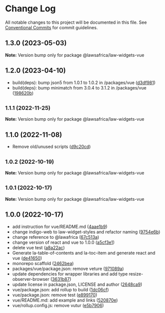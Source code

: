# Change Log

All notable changes to this project will be documented in this file.
See [Conventional Commits](https://conventionalcommits.org) for commit guidelines.

## 1.3.0 (2023-05-03)

**Note:** Version bump only for package @lawsafrica/law-widgets-vue





## 1.2.0 (2023-04-10)

* build(deps): bump json5 from 1.0.1 to 1.0.2 in /packages/vue ([d3df981](https://github.com/laws-africa/la-web-components/commit/d3df981))
* build(deps): bump minimatch from 3.0.4 to 3.1.2 in /packages/vue ([198620b](https://github.com/laws-africa/la-web-components/commit/198620b))





## <small>1.1.1 (2022-11-25)</small>

**Note:** Version bump only for package @lawsafrica/law-widgets-vue





## 1.1.0 (2022-11-08)

* Remove old/unused scripts ([d9c20cd](https://github.com/laws-africa/la-web-components/commit/d9c20cd))





## <small>1.0.2 (2022-10-19)</small>

**Note:** Version bump only for package @lawsafrica/law-widgets-vue





## <small>1.0.1 (2022-10-17)</small>

**Note:** Version bump only for package @lawsafrica/law-widgets-vue





## 1.0.0 (2022-10-17)

* add instruction for vue/README.md ([4aae1b9](https://github.com/laws-africa/la-web-components/commit/4aae1b9))
* change indigo-web to law-widget-styles and refactor naming ([9754e6b](https://github.com/laws-africa/la-web-components/commit/9754e6b))
* change reference to @lawafrica ([67c513a](https://github.com/laws-africa/la-web-components/commit/67c513a))
* change version of react and vue to 1.0.0 ([a5cf3e1](https://github.com/laws-africa/la-web-components/commit/a5cf3e1))
* delete vue test ([a8a22ac](https://github.com/laws-africa/la-web-components/commit/a8a22ac))
* Generate la-table-of-contents and la-toc-item and generate react and vue ([de41650](https://github.com/laws-africa/la-web-components/commit/de41650))
* monorepo scaffold ([2462bea](https://github.com/laws-africa/la-web-components/commit/2462bea))
* packages/vue/package.json: remove veture ([971089a](https://github.com/laws-africa/la-web-components/commit/971089a))
* update dependencies for wrapper libraries and add type resize-observer-browser ([3631b87](https://github.com/laws-africa/la-web-components/commit/3631b87))
* update license in package.json, LICENSE and author ([2648ca9](https://github.com/laws-africa/la-web-components/commit/2648ca9))
* vue/package.json: add rollup to build ([1dc06cf](https://github.com/laws-africa/la-web-components/commit/1dc06cf))
* vue/package.json: remove test ([e899170](https://github.com/laws-africa/la-web-components/commit/e899170))
* vue/README.md: add example and links ([520870e](https://github.com/laws-africa/la-web-components/commit/520870e))
* vue/rollup.config.js: remove vutur ([e5b7906](https://github.com/laws-africa/la-web-components/commit/e5b7906))
